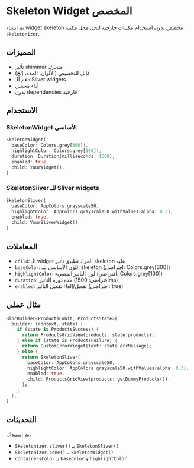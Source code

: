 # Skeleton Widget المخصص

تم إنشاء widget skeleton مخصص بدون استخدام مكتبات خارجية لتحل محل مكتبة `skeletonizer`.

## المميزات

- تأثير shimmer متحرك
- قابل للتخصيص (الألوان، المدة، إلخ)
- دعم للـ Sliver widgets
- أداء محسن
- بدون dependencies خارجية

## الاستخدام

### SkeletonWidget الأساسي

```dart
SkeletonWidget(
  baseColor: Colors.grey[300]!,
  highlightColor: Colors.grey[100]!,
  duration: Duration(milliseconds: 1500),
  enabled: true,
  child: YourWidget(),
)
```

### SkeletonSliver للـ Sliver widgets

```dart
SkeletonSliver(
  baseColor: AppColors.grayscale50,
  highlightColor: AppColors.grayscale50.withValues(alpha: 0.3),
  enabled: true,
  child: YourSliverWidget(),
)
```

## المعاملات

- `child`: الـ widget المراد تطبيق تأثير skeleton عليه
- `baseColor`: اللون الأساسي للـ skeleton (افتراضي: Colors.grey[300])
- `highlightColor`: لون التأثير المضيء (افتراضي: Colors.grey[100])
- `duration`: مدة دورة التأثير (افتراضي: 1500ms)
- `enabled`: تفعيل/إلغاء تفعيل التأثير (افتراضي: true)

## مثال عملي

```dart
BlocBuilder<ProductsCubit, ProductsState>(
  builder: (context, state) {
    if (state is ProductsSuccess) {
      return ProductsGridView(products: state.products);
    } else if (state is ProductsFailure) {
      return CustomErrorWidget(text: state.errMessage);
    } else {
      return SkeletonSliver(
        baseColor: AppColors.grayscale50,
        highlightColor: AppColors.grayscale50.withValues(alpha: 0.3),
        enabled: true,
        child: ProductsGridView(products: getDummyProducts()),
      );
    }
  },
)
```

## التحديثات

تم استبدال:
- `Skeletonizer.sliver()` بـ `SkeletonSliver()`
- `Skeletonizer.zone()` بـ `SkeletonWidget()`
- `containersColor` بـ `baseColor` و `highlightColor` 